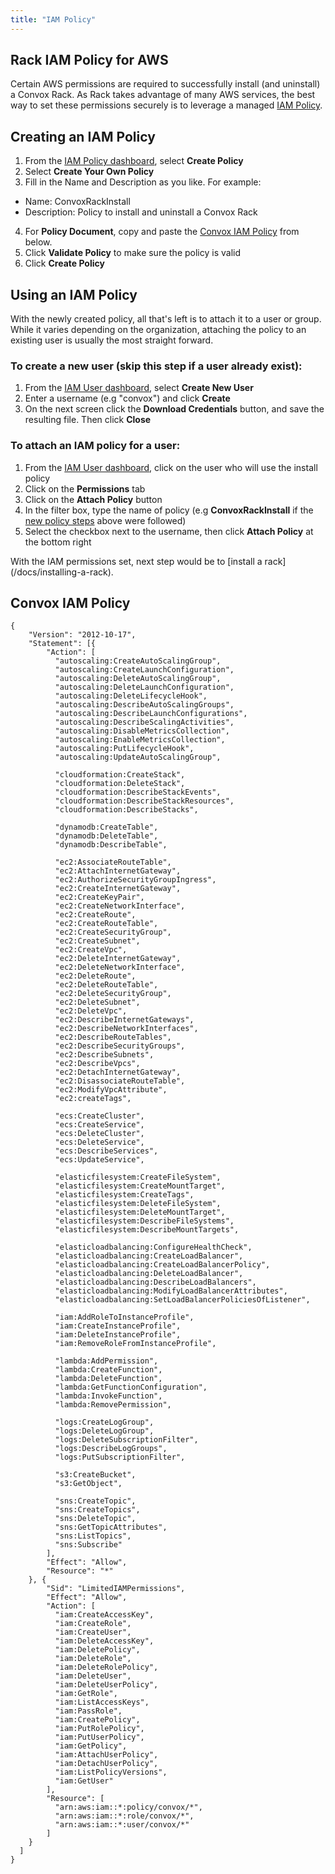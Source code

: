 ```yaml
---
title: "IAM Policy"
---
```


## Rack IAM Policy for AWS

Certain AWS permissions are required to successfully install (and uninstall) a Convox Rack. As Rack takes advantage of many AWS services, the best way to set these permissions securely is to leverage a managed [IAM Policy](http://docs.aws.amazon.com/IAM/latest/UserGuide/access_policies.html).

## Creating an IAM Policy
1. From the [IAM Policy dashboard](https://console.aws.amazon.com/iam/home#policies), select **Create Policy**
2. Select **Create Your Own Policy**
3. Fill in the Name and Description as you like. For example:
  - Name: ConvoxRackInstall
  - Description: Policy to install and uninstall a Convox Rack
4. For **Policy Document**, copy and paste the [Convox IAM Policy](#convox-iam-policy) from below.
5. Click **Validate Policy** to make sure the policy is valid
6. Click **Create Policy**

## Using an IAM Policy
With the newly created policy, all that's left is to attach it to a user or group. While it varies depending on the organization, attaching the policy to an existing user is usually the most straight forward.

### To create a new user (skip this step if a user already exist):
1. From the [IAM User dashboard](https://console.aws.amazon.com/iam/home#users), select **Create New User**
2. Enter a username (e.g "convox") and click **Create**
3. On the next screen click the **Download Credentials** button, and save the resulting file. Then click **Close**

### To attach an IAM policy for a user:
1. From the [IAM User dashboard](https://console.aws.amazon.com/iam/home#users), click on the user who will use the install policy
2. Click on the **Permissions** tab
3. Click on the **Attach Policy** button
4. In the filter box, type the name of policy (e.g **ConvoxRackInstall** if the [new policy steps](#creating-an-iam-policy) above were followed)
5. Select the checkbox next to the username, then click **Attach Policy** at the bottom right


<div class="block-callout block-show-callout type-info" markdown="1">
With the IAM permissions set, next step would be to [install a rack](/docs/installing-a-rack).
</div>



## Convox IAM Policy
```
{
    "Version": "2012-10-17",
    "Statement": [{
        "Action": [
          "autoscaling:CreateAutoScalingGroup",
          "autoscaling:CreateLaunchConfiguration",
          "autoscaling:DeleteAutoScalingGroup",
          "autoscaling:DeleteLaunchConfiguration",
          "autoscaling:DeleteLifecycleHook",
          "autoscaling:DescribeAutoScalingGroups",
          "autoscaling:DescribeLaunchConfigurations",
          "autoscaling:DescribeScalingActivities",
          "autoscaling:DisableMetricsCollection",
          "autoscaling:EnableMetricsCollection",
          "autoscaling:PutLifecycleHook",
          "autoscaling:UpdateAutoScalingGroup",

          "cloudformation:CreateStack",
          "cloudformation:DeleteStack",
          "cloudformation:DescribeStackEvents",
          "cloudformation:DescribeStackResources",
          "cloudformation:DescribeStacks",

          "dynamodb:CreateTable",
          "dynamodb:DeleteTable",
          "dynamodb:DescribeTable",

          "ec2:AssociateRouteTable",
          "ec2:AttachInternetGateway",
          "ec2:AuthorizeSecurityGroupIngress",
          "ec2:CreateInternetGateway",
          "ec2:CreateKeyPair",
          "ec2:CreateNetworkInterface",
          "ec2:CreateRoute",
          "ec2:CreateRouteTable",
          "ec2:CreateSecurityGroup",
          "ec2:CreateSubnet",
          "ec2:CreateVpc",
          "ec2:DeleteInternetGateway",
          "ec2:DeleteNetworkInterface",
          "ec2:DeleteRoute",
          "ec2:DeleteRouteTable",
          "ec2:DeleteSecurityGroup",
          "ec2:DeleteSubnet",
          "ec2:DeleteVpc",
          "ec2:DescribeInternetGateways",
          "ec2:DescribeNetworkInterfaces",
          "ec2:DescribeRouteTables",
          "ec2:DescribeSecurityGroups",
          "ec2:DescribeSubnets",
          "ec2:DescribeVpcs",
          "ec2:DetachInternetGateway",
          "ec2:DisassociateRouteTable",
          "ec2:ModifyVpcAttribute",
          "ec2:createTags",

          "ecs:CreateCluster",
          "ecs:CreateService",
          "ecs:DeleteCluster",
          "ecs:DeleteService",
          "ecs:DescribeServices",
          "ecs:UpdateService",

          "elasticfilesystem:CreateFileSystem",
          "elasticfilesystem:CreateMountTarget",
          "elasticfilesystem:CreateTags",
          "elasticfilesystem:DeleteFileSystem",
          "elasticfilesystem:DeleteMountTarget",
          "elasticfilesystem:DescribeFileSystems",
          "elasticfilesystem:DescribeMountTargets",

          "elasticloadbalancing:ConfigureHealthCheck",
          "elasticloadbalancing:CreateLoadBalancer",
          "elasticloadbalancing:CreateLoadBalancerPolicy",
          "elasticloadbalancing:DeleteLoadBalancer",
          "elasticloadbalancing:DescribeLoadBalancers",
          "elasticloadbalancing:ModifyLoadBalancerAttributes",
          "elasticloadbalancing:SetLoadBalancerPoliciesOfListener",

          "iam:AddRoleToInstanceProfile",
          "iam:CreateInstanceProfile",
          "iam:DeleteInstanceProfile",
          "iam:RemoveRoleFromInstanceProfile",

          "lambda:AddPermission",
          "lambda:CreateFunction",
          "lambda:DeleteFunction",
          "lambda:GetFunctionConfiguration",
          "lambda:InvokeFunction",
          "lambda:RemovePermission",

          "logs:CreateLogGroup",
          "logs:DeleteLogGroup",
          "logs:DeleteSubscriptionFilter",
          "logs:DescribeLogGroups",
          "logs:PutSubscriptionFilter",

          "s3:CreateBucket",
          "s3:GetObject",

          "sns:CreateTopic",
          "sns:CreateTopics",
          "sns:DeleteTopic",
          "sns:GetTopicAttributes",
          "sns:ListTopics",
          "sns:Subscribe"
        ],
        "Effect": "Allow",
        "Resource": "*"
    }, {
        "Sid": "LimitedIAMPermissions",
        "Effect": "Allow",
        "Action": [
          "iam:CreateAccessKey",
          "iam:CreateRole",
          "iam:CreateUser",
          "iam:DeleteAccessKey",
          "iam:DeletePolicy",
          "iam:DeleteRole",
          "iam:DeleteRolePolicy",
          "iam:DeleteUser",
          "iam:DeleteUserPolicy",
          "iam:GetRole",
          "iam:ListAccessKeys",
          "iam:PassRole",
          "iam:CreatePolicy",
          "iam:PutRolePolicy",
          "iam:PutUserPolicy",
          "iam:GetPolicy",
          "iam:AttachUserPolicy",
          "iam:DetachUserPolicy",
          "iam:ListPolicyVersions",
          "iam:GetUser"
        ],
        "Resource": [
          "arn:aws:iam::*:policy/convox/*",
          "arn:aws:iam::*:role/convox/*",
          "arn:aws:iam::*:user/convox/*"
        ]
    }
  ]
}

```
